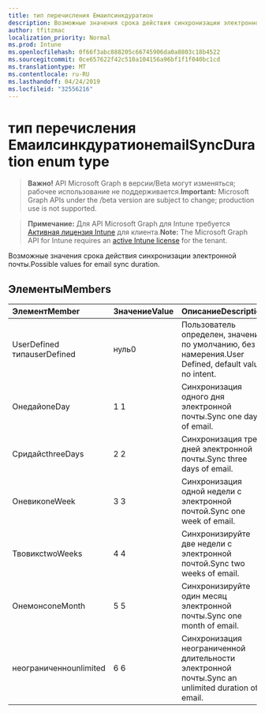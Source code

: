 ```yaml
---
title: тип перечисления Емаилсинкдуратион
description: Возможные значения срока действия синхронизации электронной почты.
author: tfitzmac
localization_priority: Normal
ms.prod: Intune
ms.openlocfilehash: 0f66f3abc888205c66745906da0a8803c18b4522
ms.sourcegitcommit: 0ce657622f42c510a104156a96bf1f1f040bc1cd
ms.translationtype: MT
ms.contentlocale: ru-RU
ms.lasthandoff: 04/24/2019
ms.locfileid: "32556216"
---
```

# <a name="emailsyncduration-enum-type"></a><span data-ttu-id="db114-103">тип перечисления Емаилсинкдуратион</span><span class="sxs-lookup"><span data-stu-id="db114-103">emailSyncDuration enum type</span></span>

> <span data-ttu-id="db114-104">**Важно!** API Microsoft Graph в версии/Beta могут изменяться; рабочее использование не поддерживается.</span><span class="sxs-lookup"><span data-stu-id="db114-104">**Important:** Microsoft Graph APIs under the /beta version are subject to change; production use is not supported.</span></span>

> <span data-ttu-id="db114-105">**Примечание:** Для API Microsoft Graph для Intune требуется [Активная лицензия Intune](https://go.microsoft.com/fwlink/?linkid=839381) для клиента.</span><span class="sxs-lookup"><span data-stu-id="db114-105">**Note:** The Microsoft Graph API for Intune requires an [active Intune license](https://go.microsoft.com/fwlink/?linkid=839381) for the tenant.</span></span>

<span data-ttu-id="db114-106">Возможные значения срока действия синхронизации электронной почты.</span><span class="sxs-lookup"><span data-stu-id="db114-106">Possible values for email sync duration.</span></span>

## <a name="members"></a><span data-ttu-id="db114-107">Элементы</span><span class="sxs-lookup"><span data-stu-id="db114-107">Members</span></span>
|<span data-ttu-id="db114-108">Элемент</span><span class="sxs-lookup"><span data-stu-id="db114-108">Member</span></span>|<span data-ttu-id="db114-109">Значение</span><span class="sxs-lookup"><span data-stu-id="db114-109">Value</span></span>|<span data-ttu-id="db114-110">Описание</span><span class="sxs-lookup"><span data-stu-id="db114-110">Description</span></span>|
|:---|:---|:---|
|<span data-ttu-id="db114-111">UserDefined типа</span><span class="sxs-lookup"><span data-stu-id="db114-111">userDefined</span></span>|<span data-ttu-id="db114-112">нуль</span><span class="sxs-lookup"><span data-stu-id="db114-112">0</span></span>|<span data-ttu-id="db114-113">Пользователь определен, значение по умолчанию, без намерения.</span><span class="sxs-lookup"><span data-stu-id="db114-113">User Defined, default value, no intent.</span></span>|
|<span data-ttu-id="db114-114">Онедай</span><span class="sxs-lookup"><span data-stu-id="db114-114">oneDay</span></span>|<span data-ttu-id="db114-115">1 </span><span class="sxs-lookup"><span data-stu-id="db114-115">1</span></span>|<span data-ttu-id="db114-116">Синхронизация одного дня электронной почты.</span><span class="sxs-lookup"><span data-stu-id="db114-116">Sync one day of email.</span></span>|
|<span data-ttu-id="db114-117">Сридайс</span><span class="sxs-lookup"><span data-stu-id="db114-117">threeDays</span></span>|<span data-ttu-id="db114-118">2 </span><span class="sxs-lookup"><span data-stu-id="db114-118">2</span></span>|<span data-ttu-id="db114-119">Синхронизация трех дней электронной почты.</span><span class="sxs-lookup"><span data-stu-id="db114-119">Sync three days of email.</span></span>|
|<span data-ttu-id="db114-120">Оневик</span><span class="sxs-lookup"><span data-stu-id="db114-120">oneWeek</span></span>|<span data-ttu-id="db114-121">3 </span><span class="sxs-lookup"><span data-stu-id="db114-121">3</span></span>|<span data-ttu-id="db114-122">Синхронизация одной недели с электронной почтой.</span><span class="sxs-lookup"><span data-stu-id="db114-122">Sync one week of email.</span></span>|
|<span data-ttu-id="db114-123">Твовикс</span><span class="sxs-lookup"><span data-stu-id="db114-123">twoWeeks</span></span>|<span data-ttu-id="db114-124">4 </span><span class="sxs-lookup"><span data-stu-id="db114-124">4</span></span>|<span data-ttu-id="db114-125">Синхронизируйте две недели с электронной почтой.</span><span class="sxs-lookup"><span data-stu-id="db114-125">Sync two weeks of email.</span></span>|
|<span data-ttu-id="db114-126">Онемонс</span><span class="sxs-lookup"><span data-stu-id="db114-126">oneMonth</span></span>|<span data-ttu-id="db114-127">5 </span><span class="sxs-lookup"><span data-stu-id="db114-127">5</span></span>|<span data-ttu-id="db114-128">Синхронизируйте один месяц электронной почты.</span><span class="sxs-lookup"><span data-stu-id="db114-128">Sync one month of email.</span></span>|
|<span data-ttu-id="db114-129">неограниченно</span><span class="sxs-lookup"><span data-stu-id="db114-129">unlimited</span></span>|<span data-ttu-id="db114-130">6 </span><span class="sxs-lookup"><span data-stu-id="db114-130">6</span></span>|<span data-ttu-id="db114-131">Синхронизация неограниченной длительности электронной почты.</span><span class="sxs-lookup"><span data-stu-id="db114-131">Sync an unlimited duration of email.</span></span>|





